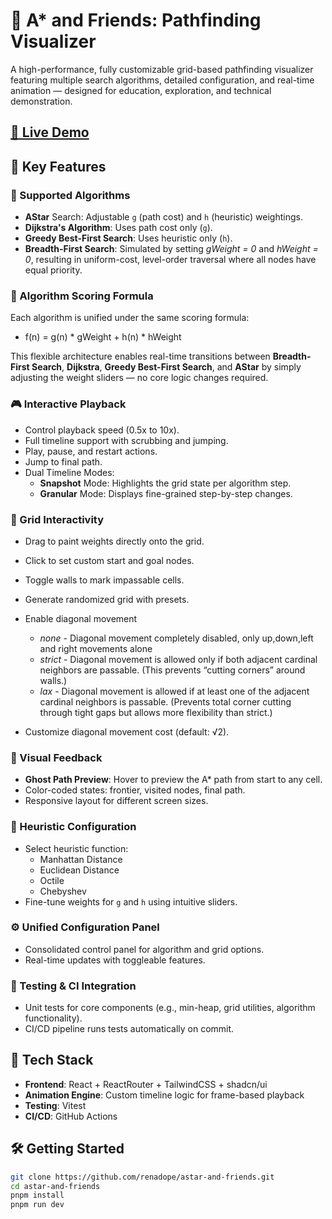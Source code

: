 # 🧭 A* and Friends: Pathfinding Visualizer

A high-performance, fully customizable grid-based pathfinding visualizer featuring multiple search algorithms, detailed
configuration, and real-time animation — designed for education, exploration, and technical demonstration.

## [🚀 Live Demo](https://astarandfriends.io/)

## 🎯 Key Features

### 🔁 Supported Algorithms

* **AStar** Search: Adjustable `g` (path cost) and `h` (heuristic) weightings.
* **Dijkstra's Algorithm**: Uses path cost only (`g`).
* **Greedy Best-First Search**: Uses heuristic only (`h`).
* **Breadth-First Search**: Simulated by setting *gWeight = 0* and *hWeight = 0*, resulting in uniform-cost, level-order
  traversal where all nodes have equal priority.

### 🧮 Algorithm Scoring Formula

Each algorithm is unified under the same scoring formula:

* f(n) = g(n) * gWeight + h(n) * hWeight

This flexible architecture enables real-time transitions between **Breadth-First Search**, **Dijkstra**, **Greedy
Best-First Search**, and **AStar** by simply adjusting the weight sliders — no core logic changes required.

### 🎮 Interactive Playback

* Control playback speed (0.5x to 10x).
* Full timeline support with scrubbing and jumping.
* Play, pause, and restart actions.
* Jump to final path.
* Dual Timeline Modes:
    * **Snapshot** Mode: Highlights the grid state per algorithm step.
    * **Granular** Mode: Displays fine-grained step-by-step changes.

### 🎨 Grid Interactivity

* Drag to paint weights directly onto the grid.
* Click to set custom start and goal nodes.
* Toggle walls to mark impassable cells.
* Generate randomized grid with presets.
* Enable diagonal movement
    * *none* - Diagonal movement completely disabled, only up,down,left and right movements alone
    * *strict* - Diagonal movement is allowed only if both adjacent cardinal neighbors are passable.
      (This prevents “cutting corners” around walls.)
    * *lax* - Diagonal movement is allowed if at least one of the adjacent cardinal neighbors is passable.
      (Prevents total corner cutting through tight gaps but allows more flexibility than strict.)

* Customize diagonal movement cost (default: √2).

### 👀 Visual Feedback

* **Ghost Path Preview**: Hover to preview the A\* path from start to any cell.
* Color-coded states: frontier, visited nodes, final path.
* Responsive layout for different screen sizes.

### 🧠 Heuristic Configuration

* Select heuristic function:
    * Manhattan Distance
    * Euclidean Distance
    * Octile
    * Chebyshev
* Fine-tune weights for `g` and `h` using intuitive sliders.

### ⚙️ Unified Configuration Panel

* Consolidated control panel for algorithm and grid options.
* Real-time updates with toggleable features.

### 🧪 Testing & CI Integration

* Unit tests for core components (e.g., min-heap, grid utilities, algorithm functionality).
* CI/CD pipeline runs tests automatically on commit.

## 🧠 Tech Stack

* **Frontend**: React + ReactRouter + TailwindCSS + shadcn/ui
* **Animation Engine**: Custom timeline logic for frame-based playback
* **Testing**: Vitest
* **CI/CD**: GitHub Actions

## 🛠 Getting Started

```bash
git clone https://github.com/renadope/astar-and-friends.git
cd astar-and-friends
pnpm install
pnpm run dev
```

[//]: # (## 🔭 Future Enhancements)

[//]: # ()

[//]: # (*)


